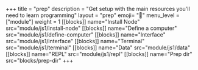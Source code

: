+++
title = "prep"
description = "Get setup with the main resources you'll need to learn programming"
layout = "prep"
emoji= "🧰"
menu_level = ["module"]
weight = 1
[[blocks]]
name="Install Node"
src="module/js1/install-node"
[[blocks]]
name="Define a computer"
src="module/js1/define-computer"
[[blocks]]
name="Interface"
src="module/js1/interface"
[[blocks]]
name="Terminal"
src="module/js1/terminal"
[[blocks]]
name="Data"
src="module/js1/data"
[[blocks]]
name="REPL"
src="module/js1/repl"
[[blocks]]
name="Prep dir"
src="blocks/prep-dir"
+++
